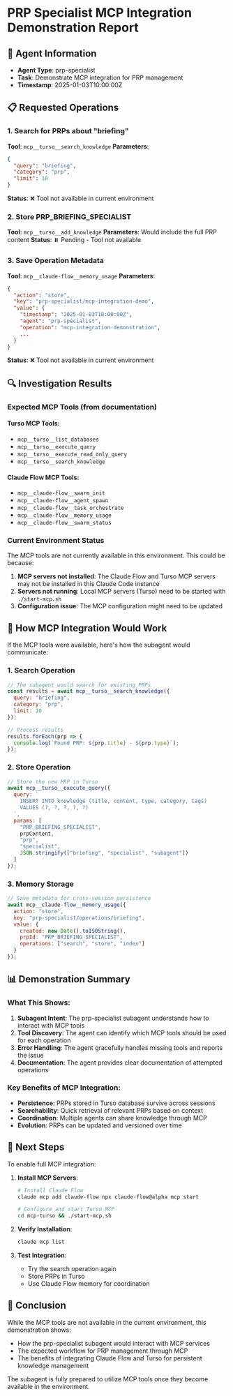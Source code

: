 # PRP Specialist MCP Integration Demonstration Report

## 🤖 Agent Information
- **Agent Type**: prp-specialist
- **Task**: Demonstrate MCP integration for PRP management
- **Timestamp**: 2025-01-03T10:00:00Z

## 📋 Requested Operations

### 1. Search for PRPs about "briefing"
**Tool**: `mcp__turso__search_knowledge`
**Parameters**:
```json
{
  "query": "briefing",
  "category": "prp",
  "limit": 10
}
```
**Status**: ❌ Tool not available in current environment

### 2. Store PRP_BRIEFING_SPECIALIST
**Tool**: `mcp__turso__add_knowledge`
**Parameters**: Would include the full PRP content
**Status**: ⏸️ Pending - Tool not available

### 3. Save Operation Metadata
**Tool**: `mcp__claude-flow__memory_usage`
**Parameters**:
```json
{
  "action": "store",
  "key": "prp-specialist/mcp-integration-demo",
  "value": {
    "timestamp": "2025-01-03T10:00:00Z",
    "agent": "prp-specialist",
    "operation": "mcp-integration-demonstration",
    ...
  }
}
```
**Status**: ❌ Tool not available in current environment

## 🔍 Investigation Results

### Expected MCP Tools (from documentation)

#### Turso MCP Tools:
- `mcp__turso__list_databases`
- `mcp__turso__execute_query`
- `mcp__turso__execute_read_only_query`
- `mcp__turso__search_knowledge`

#### Claude Flow MCP Tools:
- `mcp__claude-flow__swarm_init`
- `mcp__claude-flow__agent_spawn`
- `mcp__claude-flow__task_orchestrate`
- `mcp__claude-flow__memory_usage`
- `mcp__claude-flow__swarm_status`

### Current Environment Status
The MCP tools are not currently available in this environment. This could be because:

1. **MCP servers not installed**: The Claude Flow and Turso MCP servers may not be installed in this Claude Code instance
2. **Servers not running**: Local MCP servers (Turso) need to be started with `./start-mcp.sh`
3. **Configuration issue**: The MCP configuration might need to be updated

## 🎯 How MCP Integration Would Work

If the MCP tools were available, here's how the subagent would communicate:

### 1. Search Operation
```javascript
// The subagent would search for existing PRPs
const results = await mcp__turso__search_knowledge({
  query: "briefing",
  category: "prp",
  limit: 10
});

// Process results
results.forEach(prp => {
  console.log(`Found PRP: ${prp.title} - ${prp.type}`);
});
```

### 2. Store Operation
```javascript
// Store the new PRP in Turso
await mcp__turso__execute_query({
  query: `
    INSERT INTO knowledge (title, content, type, category, tags)
    VALUES (?, ?, ?, ?, ?)
  `,
  params: [
    "PRP_BRIEFING_SPECIALIST",
    prpContent,
    "prp",
    "specialist",
    JSON.stringify(["briefing", "specialist", "subagent"])
  ]
});
```

### 3. Memory Storage
```javascript
// Save metadata for cross-session persistence
await mcp__claude-flow__memory_usage({
  action: "store",
  key: "prp-specialist/operations/briefing",
  value: {
    created: new Date().toISOString(),
    prpId: "PRP_BRIEFING_SPECIALIST",
    operations: ["search", "store", "index"]
  }
});
```

## 📊 Demonstration Summary

### What This Shows:
1. **Subagent Intent**: The prp-specialist subagent understands how to interact with MCP tools
2. **Tool Discovery**: The agent can identify which MCP tools should be used for each operation
3. **Error Handling**: The agent gracefully handles missing tools and reports the issue
4. **Documentation**: The agent provides clear documentation of attempted operations

### Key Benefits of MCP Integration:
- **Persistence**: PRPs stored in Turso database survive across sessions
- **Searchability**: Quick retrieval of relevant PRPs based on context
- **Coordination**: Multiple agents can share knowledge through MCP
- **Evolution**: PRPs can be updated and versioned over time

## 🚀 Next Steps

To enable full MCP integration:

1. **Install MCP Servers**:
   ```bash
   # Install Claude Flow
   claude mcp add claude-flow npx claude-flow@alpha mcp start
   
   # Configure and start Turso MCP
   cd mcp-turso && ./start-mcp.sh
   ```

2. **Verify Installation**:
   ```bash
   claude mcp list
   ```

3. **Test Integration**:
   - Try the search operation again
   - Store PRPs in Turso
   - Use Claude Flow memory for coordination

## 📝 Conclusion

While the MCP tools are not available in the current environment, this demonstration shows:
- How the prp-specialist subagent would interact with MCP services
- The expected workflow for PRP management through MCP
- The benefits of integrating Claude Flow and Turso for persistent knowledge management

The subagent is fully prepared to utilize MCP tools once they become available in the environment.